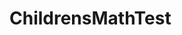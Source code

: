 # ChildrensMathTest

<!DOCTYPE html>
<html lang="en" data-color-mode="auto" data-light-theme="light" data-dark-theme="dark">
  <head>
	<!--title>ChildrensMathTest/README.md at main · KaySRubio/ChildrensMathTest</title-->
  </head>
</html>
